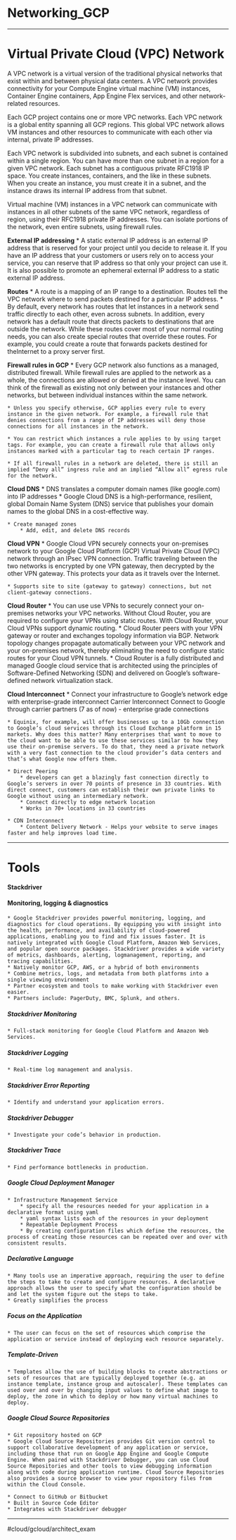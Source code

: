 # Networking_GCP
- - - -
# Virtual Private Cloud (VPC) Network
A VPC network is a virtual version of the traditional physical networks that exist within and between physical data centers. A VPC network provides connectivity for your Compute Engine virtual machine (VM) instances, Container Engine containers, App Engine Flex services, and other network-related resources.

Each GCP project contains one or more VPC networks. Each VPC network is a global entity spanning all GCP regions. This global VPC network allows VM instances and other resources to communicate with each other via internal, private IP addresses.

Each VPC network is subdivided into subnets, and each subnet is contained within a single region. You can have more than one subnet in a region for a given VPC network. Each subnet has a contiguous private RFC1918 IP space. You create instances, containers, and the like in these subnets. When you create an instance, you must create it in a subnet, and the instance draws its internal IP address from that subnet.

Virtual machine (VM) instances in a VPC network can communicate with instances in all other subnets of the same VPC network, regardless of region, using their RFC1918 private IP addresses. You can isolate portions of the network, even entire subnets, using firewall rules.

**External IP addressing**
	* A static external IP address is an external IP address that is reserved for your project until you decide to release it. If you have an IP address that your customers or users rely on to access your service, you can reserve that IP address so that only your project can use it. It is also possible to promote an ephemeral external IP address to a static external IP address.

**Routes**
	* A route is a mapping of an IP range to a destination. Routes tell the VPC network where to send packets destined for a particular IP address.
	* By default, every network has routes that let instances in a network send traffic directly to each other, even across subnets. In addition, every network has a default route that directs packets to destinations that are outside the network. While these routes cover most of your normal routing needs, you can also create special routes that override these routes. For example, you could create a route that forwards packets destined for theInternet to a proxy server first.

**Firewall rules in GCP**
	* Every GCP network also functions as a managed, distributed firewall. While firewall rules are applied to the network as a whole, the connections are allowed or denied at the instance level. You can think of the firewall as existing not only between your instances and other networks, but between individual instances within the same network.

	* Unless you specify otherwise, GCP applies every rule to every instance in the given network. For example, a firewall rule that denies connections from a range of IP addresses will deny those connections for all instances in the network.

	* You can restrict which instances a rule applies to by using target tags. For example, you can create a firewall rule that allows only instances marked with a particular tag to reach certain IP ranges.

	* If all firewall rules in a network are deleted, there is still an implied “Deny all” ingress rule and an implied “Allow all” egress rule for the network.

**Cloud DNS**
	* DNS translates a computer domain names (like google.com) into IP addresses 
	* Google Cloud DNS is a high-performance, resilient, global Domain Name System (DNS) service that publishes your domain names to the global DNS in a cost-effective way.

	* Create managed zones
		* Add, edit, and delete DNS records

**Cloud VPN**
	* Google Cloud VPN securely connects your on-premises network to your Google Cloud Platform (GCP) Virtual Private Cloud (VPC) network through an IPsec VPN connection. Traffic traveling between the two networks is encrypted by one VPN gateway, then decrypted by the other VPN gateway. This protects your data as it travels over the Internet.

	* Supports site to site (gateway to gateway) connections, but not client-gateway connections.

**Cloud Router**
	* You can use use VPNs to securely connect your on-premises networks your VPC networks. Without Cloud Router, you are required to configure your VPNs using static routes. With Cloud Router, your Cloud VPNs support dynamic routing.
	* Cloud Router peers with your VPN gateway or router and exchanges topology information via BGP. Network topology changes propagate automatically between your VPC network and your on-premises network, thereby eliminating the need to configure static routes for your Cloud VPN tunnels.
	* Cloud Router is a fully distributed and managed Google cloud service that is architected using the principles of Software-Defined Networking (SDN) and delivered on Google’s software-defined network virtualization stack.

**Cloud Interconnect**
	* Connect your infrastructure to Google’s network edge with enterprise-grade interconnect Carrier Interconnect Connect to Google through carrier partners (7 as of now) - enterprise grade connections

	* Equinix, for example, will offer businesses up to a 10Gb connection to Google’s cloud services through its Cloud Exchange platform in 15 markets. Why does this matter? Many enterprises that want to move to the cloud want to be able to use these services similar to how they use their on-premise servers. To do that, they need a private network with a very fast connection to the cloud provider’s data centers and that’s what Google now offers them.

	* Direct Peering
		* developers can get a blazingly fast connection directly to Google’s servers in over 70 points of presence in 33 countries. With direct connect, customers can establish their own private links to Google without using an intermediary network.
		* Connect directly to edge network location
		* Works in 70+ locations in 33 countries

	* CDN Interconnect
		* Content Delivery Network - Helps your website to serve images faster and help improves load time.
	
- - - -

# Tools
**Stackdriver**
#### Monitoring, logging & diagnostics
	* Google Stackdriver provides powerful monitoring, logging, and diagnostics for cloud operations. By equipping you with insight into the health, performance, and availability of cloud-powered applications, enabling you to find and fix issues faster. It is natively integrated with Google Cloud Platform, Amazon Web Services, and popular open source packages. Stackdriver provides a wide variety of metrics, dashboards, alerting, logmanagement, reporting, and tracing capabilities.
	* Natively monitor GCP, AWS, or a hybrid of both environments
	* Combine metrics, logs, and metadata from both platforms into a single viewing environment
	* Partner ecosystem and tools to make working with Stackdriver even easier.
	* Partners include: PagerDuty, BMC, Splunk, and others.

##### Stackdriver Monitoring
	* Full-stack monitoring for Google Cloud Platform and Amazon Web Services.
##### Stackdriver Logging
	* Real-time log management and analysis.
##### Stackdriver Error Reporting
	* Identify and understand your application errors.
##### Stackdriver Debugger
	* Investigate your code’s behavior in production.
##### Stackdriver Trace
	* Find performance bottlenecks in production.
##### Google Cloud Deployment Manager
	* Infrastructure Management Service
		* specify all the resources needed for your application in a declarative format using yaml
		* yaml syntax lists each of the resources in your deployment
		* Repeatable Deployment Process
		* By creating configuration files which define the resources, the process of creating those resources can be repeated over and over with consistent results.
##### Declarative Language
	* Many tools use an imperative approach, requiring the user to define the steps to take to create and configure resources. A declarative approach allows the user to specify what the configuration should be and let the system figure out the steps to take.
	* Greatly simplifies the process
##### Focus on the Application
	* The user can focus on the set of resources which comprise the application or service instead of deploying each resource separately.

##### Template-Driven
	* Templates allow the use of building blocks to create abstractions or sets of resources that are typically deployed together (e.g. an instance template, instance group and autoscaler). These templates can used over and over by changing input values to define what image to deploy, the zone in which to deploy or how many virtual machines to deploy.

##### Google Cloud Source Repositories
	* Git repository hosted on GCP
	* Google Cloud Source Repositories provides Git version control to support collaborative development of any application or service, including those that run on Google App Engine and Google Compute Engine. When paired with Stackdriver Debugger, you can use Cloud Source Repositories and other tools to view debugging information along with code during application runtime. Cloud Source Repositories also provides a source browser to view your repository files from within the Cloud Console.

	* Connect to GitHub or Bitbucket
	* Built in Source Code Editor
	* Integrates with Stackdriver debugger
	
- - - -

#cloud/gcloud/architect_exam